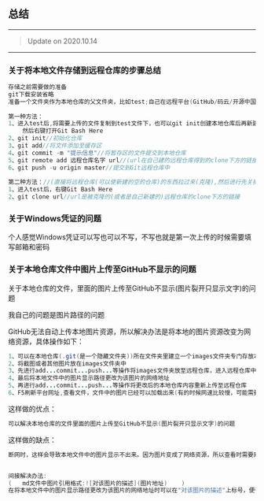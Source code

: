 ## 总结



------

> Update on 2020.10.14

------



### 关于将本地文件存储到远程仓库的步骤总结

```java
存储之前需要做的准备
git下载安装省略
准备一个文件夹作为本地仓库的父文件夹，比如test;自己在远程平台(GitHub/码云/开源中国)上创建一个仓库(远程仓库),比如origin
    
第一种方法：
1、进入test后,将需要上传的文件复制到test文件下，也可以git init创建本地仓库后再新建文件。
	然后右键打开Git Bash Here
2、git init//初始化仓库
3、git add//将文件添加至缓存区
4、git commit -m "提示信息"//将暂存区的文件提交到本地仓库
5、git remote add 远程仓库名字 url//(url在自己建的远程仓库得到的clone下方的链接)	作用是关联git本地仓库和Git远程仓库,提交到Git仓库前先更新远程仓库内容到本地,同步一下，除第一次外本步骤可省略(	否则会出现fatal: remote JavaNotes already exists.意思是(致命:远程JavaNotes已经存在。)	)
6、git push -u origin master//提交到Git远程仓库中
    
第二种方法：//(直接将远程仓库(可以使新建的空的仓库)的东西拉过来(克隆),然后进行先关操作)
1、进入test后，右键Git Bash Here
2、git clone url//url是被克隆的(或者是自己新建的)远程仓库的clone下方的链接
```

### 关于Windows凭证的问题

个人感觉Windows凭证可以写也可以不写，不写也就是第一次上传的时候需要填写邮箱和密码

### 关于本地仓库文件中图片上传至GitHub不显示的问题

关于本地仓库的文件，里面的图片上传至GitHub不显示(图片裂开只显示文字)的问题

我自己的问题是图片路径的问题

GitHub无法自动上传本地图片资源，所以解决办法是将本地的图片资源改变为网络资源，具体操作如下：

```java
1、可以在本地仓库(.git(是一个隐藏文件夹))所在文件夹里建立一个images文件夹专门存放本地的图片资源
2、将截图或者其他图片放在images文件夹中
3、先进行add...commit...push...等操作将images文件夹放至远程仓库，进入远程仓库中images文件夹下获取图片的网络地址
4、最后将本地文件中的图片显示路径更改为该图片的网络地址
5、再进行add...commit...push...等操作将更改后的本地仓库内容重新上传至远程仓库
6、F5刷新平台网址,查看文件，文件中的图片已经可以加载出来(有的时候网速比较慢，可能需要等会，但是没有图裂现象)
```

这样做的优点：

```java
可以解决本地仓库的文件里面的图片上传至GitHub不显示(图片裂开只显示文字)的问题
```

这样做的缺点：

```java
断网时，这样会导致本地文件中的图片显示不出来。因为图片变成了网络资源，所以查看时需要网络


间接解决办法:
(	md文件中图片引用格式:![对该图片的描述](图片地址)	)
在将本地文件中的图片显示路径更改为该图片的网络地址时可以在"对该图片的描述"上标号，便于在本地images中查找图片
```

